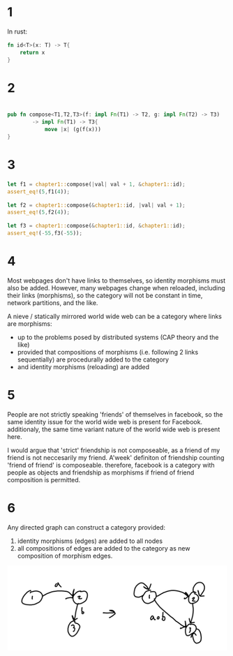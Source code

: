 # 1

In rust:
```rust
fn id<T>(x: T) -> T{
	return x
}
```

# 2
```rust

pub fn compose<T1,T2,T3>(f: impl Fn(T1) -> T2, g: impl Fn(T2) -> T3) 
		-> impl Fn(T1) -> T3{
			move |x| (g(f(x)))
}

```

# 3
```rust
let f1 = chapter1::compose(|val| val + 1, &chapter1::id);
assert_eq!(5,f1(4));
```
```rust
let f2 = chapter1::compose(&chapter1::id, |val| val + 1);
assert_eq!(5,f2(4));
```
```rust
let f3 = chapter1::compose(&chapter1::id, &chapter1::id);
assert_eq!(-55,f3(-55));
```

# 4
Most webpages don't have links to themselves, so identity morphisms must also be added. However, many webpages change when reloaded, including their links (morphisms), so the category will not be constant in time, network partitions, and the like. 

A nieve / statically mirrored world wide web can be a category where links are morphisms:
* up to the problems posed by distributed systems (CAP theory and the like)
* provided that compositions of morphisms (i.e. following 2 links sequentially) are procedurally added to the category
* and identity morphisms (reloading) are added

# 5
People are not strictly speaking 'friends' of themselves in facebook, so the same identity issue for the world wide web is present for Facebook. additionaly, the same time variant nature of the world wide web is present here.

I would argue that 'strict' friendship is not composeable, as a friend of my friend is not neccesarily my friend. A'week' definiton of friendship counting 'friend of friend' is composeable. therefore, facebook is a category with people as objects and friendship as morphisms if friend of friend composition is permitted.

# 6
Any directed graph can construct a category provided:
1) identity morphisms (edges) are added to all nodes
2) all compositions of edges are added to the category as new composition of morphism edges.

![Addition of identity morphisms and compositions to a DG to create a category](chapter_1/ch1%236.png)